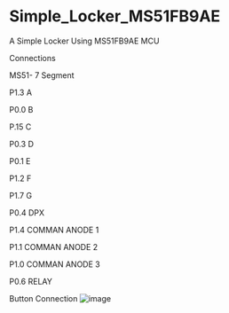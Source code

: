 # Simple_Locker_MS51FB9AE
A Simple Locker Using MS51FB9AE MCU

Connections

MS51- 7 Segment

P1.3  A

P0.0  B

P.15  C

P0.3  D

P0.1  E

P1.2  F

P1.7  G

P0.4  DPX


P1.4  COMMAN ANODE 1

P1.1  COMMAN ANODE 2

P1.0  COMMAN ANODE 3

P0.6  RELAY

Button Connection
![image](https://github.com/user-attachments/assets/d9b9a4b3-7d9d-4ea2-bc3e-550a11008c0a)


	
